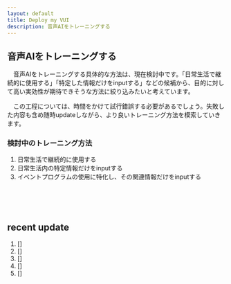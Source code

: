 ```yaml
---
layout: default
title: Deploy my VUI
description: 音声AIをトレーニングする
---
```


## **音声AIをトレーニングする**

　音声AIをトレーニングする具体的な方法は、現在検討中です。「日常生活で継続的に使用する」「特定した情報だけをinputする」などの候補から、目的に対して高い実効性が期待できそうな方法に絞り込みたいと考えています。

　この工程については、時間をかけて試行錯誤する必要があるでしょう。失敗した内容も含め随時updateしながら、より良いトレーニング方法を模索していきます。

### 検討中のトレーニング方法

1. 日常生活で継続的に使用する
2. 日常生活内の特定情報だけをinputする
3. イベントプログラムの使用に特化し、その関連情報だけをinputする

　<!-- 音声AIをトレーニングするために必要なユーザーの情報は、音声入力されたデータを使用します。しかし、音声データを単にtranscriptしたものではテキストデータに近い性質となるので、特定のラベルを追加します。 -->

&emsp;

## **recent update**
1. []
2. []
3. []
4. []
5. []

　
